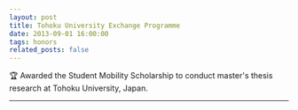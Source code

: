 ```yaml
---
layout: post
title: Tohoku University Exchange Programme
date: 2013-09-01 16:00:00
tags: honors
related_posts: false
---
```


:trophy: Awarded the Student Mobility Scholarship to conduct master's thesis research at Tohoku University, Japan.

---